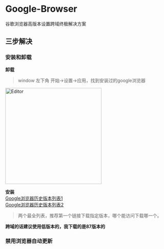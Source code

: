 # Google-Browser
谷歌浏览器高版本设置跨域终极解决方案  

## 三步解决

### 安装和卸载
**卸载**

> window 左下角 开始->设置->应用，找到安装过的google浏览器
<div align="left">
  <img src="https://user-images.githubusercontent.com/21699695/146565378-da7c7610-1569-40e4-a91d-f8705f6c5bd6.png" alt="Editor" width="300">
</div>  

**安装**  
[Google浏览器历史版本列表1](https://www.chromedownloads.net/chrome64win/)  
[Google浏览器历史版本列表2](https://filehippo.com/download_google-chrome/history/)  
> 两个最全列表，推荐第一个链接下载指定版本，哪个能访问下载哪一个。  

**跨域的话建议使用低版本的，我下载的是87版本的**

### 禁用浏览器自动更新
> 
